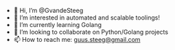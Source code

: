- 👋 Hi, I’m @GvandeSteeg
- 👀 I’m interested in automated and scalable toolings!
- 🌱 I’m currently learning Golang
- 💞️ I’m looking to collaborate on Python/Golang projects
- 📫 How to reach me: guus.steeg@gmail.com

<!---
GvandeSteeg/GvandeSteeg is a ✨ special ✨ repository because its `README.md` (this file) appears on your GitHub profile.
You can click the Preview link to take a look at your changes.
--->
